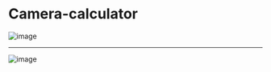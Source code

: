 # Camera-calculator
![image](https://user-images.githubusercontent.com/43168284/201966371-b0c3b1b1-da81-41f0-9772-94b2339e0c17.png)

---


![image](https://user-images.githubusercontent.com/43168284/201966589-7bc7a4c7-0732-4b9a-990d-c0f57d50415e.png)
